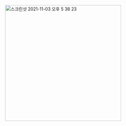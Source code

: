 <img width="375" alt="스크린샷 2021-11-03 오후 5 38 23" src="https://user-images.githubusercontent.com/69520548/142389858-e89a4636-db1b-49ac-a405-512fb758d63a.png">
